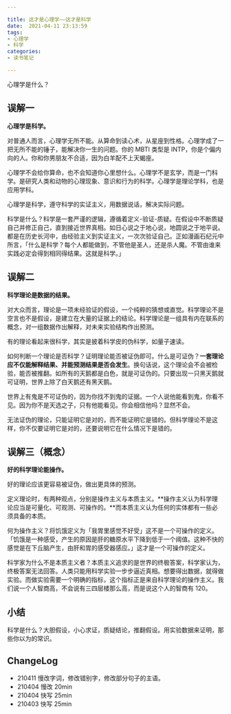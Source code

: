```yaml
---

title: 这才是心理学——这才是科学
date:  2021-04-11 23:13:59
tags: 
- 心理学
- 科学
categories: 
- 读书笔记

---
```


心理学是什么？

<!--more-->

## 误解一

**心理学是科学。**

对普通人而言，心理学无所不能。从算命到读心术，从星座到性格。心理学成了一把无所不能的锤子，能解决你一生的问题。你的 MBTI 类型是 INTP，你是个偏内向的人。你和你男朋友不合适，因为白羊配不上天蝎座。

心理学不会给你算命，也不会知道你心里想什么。心理学不是玄学，而是一门科学。是研究人类和动物的心理现象、意识和行为的科学。心理学是理论学科，也是应用学科。

心理学是科学，遵守科学的实证主义，用数据说话，解决实际问题。

科学是什么？科学是一套严谨的逻辑，遵循着定义-验证-质疑。在假设中不断质疑自己并修正自己，直到接近世界真相。如日心说之于地心说，地圆说之于地平说。都是在历史长河中，由经验主义到实证主义，一次次验证自己。正如漫画石纪元中所言，「什么是科学？每个人都能做到，不管他是圣人，还是杀人魔。不管由谁来实践必定会得到相同得结果。这就是科学。」

## 误解二

**科学理论是数据的结果。**

对大众而言，理论是一项未经验证的假设，一个纯粹的猜想或直觉。科学理论不是空言也不是假设，是建立在大量的证据上的结论。科学理论是一组具有内在联系的概念，对一组数据作出解释，对未来实验结构作出预测。

有的理论看起来很科学，其实是披着科学皮的伪科学，如量子速读。

如何判断一个理论是否科学？证明理论能否被证伪即可。什么是可证伪？**一套理论应不仅能解释结果、并能预测结果是否会发生**。换句话说，这个理论会不会被检验，能否被推翻。如所有的天鹅都是白色，就是可证伪的。只要出现一只黑天鹅就可证明，世界上除了白天鹅还有黑天鹅。

世界上有鬼是不可证伪的，因为你找不到鬼的证据。一个人说他能看到鬼，你看不见。因为你不是天选之子，只有他能看见。你会相信他吗？显然不会。

无法证伪的理论，只能证明它是对的，而不能证明它是错的。但科学理论不是这样，你不仅要证明它是对的，还要说明它在什么情况下是错的。

## 误解三（概念）

**好的科学理论能操作。**

好的理论应该更容易被证伪，做出更具体的预测。

定义理论时，有两种观点，分别是操作主义与本质主义。**操作主义认为科学理论应当是可量化、可观测、可操作的。**而本质主义认为任何的实体都有一些必须具备的本质。

何为操作主义？将饥饿定义为「我胃里感觉不好受」这不是一个可操作的定义。「饥饿是一种感受，产生的原因是肝的糖原水平下降到低于一个阈值。这种不快的感觉是在下丘脑产生，由肝和胃的感受器感应。」这才是一个可操作的定义。

科学家为什么不是本质主义者？本质主义追求的是世界的终极答案，科学家认为，终极答案无法回答。人类只能用科学实验一步步逼近真相。想要得出数据，就得做实验。而做实验需要一个明确的指标，这个指标正是来自科学理论的操作主义。我们说一个人智商高，不会说有三四层楼那么高，而是说这个人的智商有 120。

## 小结

科学是什么？大胆假设，小心求证，质疑结论，推翻假设。用实验数据来证明，那些你以为的常识。

## ChangeLog

- 210411 慢改字词，修改错别字，修改部分句子的主语。
- 210404 慢改 20min
- 210404 快写 25min
- 210403 快写 25min
